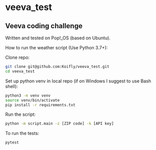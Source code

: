 # veeva_test

## Veeva coding challenge

Written and tested on Pop!\_OS (based on Ubuntu).

How to run the weather script (Use Python 3.7+):

Clone repo:
```sh
git clone git@github.com:Koifly/veeva_test.git
cd veeva_test
```

Set up python venv in local repo (if on Windows I suggest to use Bash shell):
```sh
python3 -m venv venv
source venv/bin/activate
pip install -r requirements.txt
```

Run the script:
```sh
python -m script.main -z [ZIP code] -k [API key]
```

To run the tests:
```sh
pytest
```